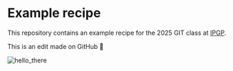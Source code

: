 # Example recipe

This repository contains an example recipe for the 2025 GIT class at [IPGP](https://www.ipgp.fr).

This is an edit made on GitHub 👾

![hello_there](https://media.tenor.com/mtiOW6O-k8YAAAAM/shrek-shrek-rizz.gif)
